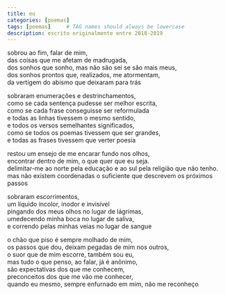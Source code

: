 ```yaml
---
title: eu
categories: [poemas]
tags: [poemas]     # TAG names should always be lowercase
description: escrito originalmente entre 2018-2019
---
```



sobrou ao fim, falar de mim,  
das coisas que me afetam de madrugada,   
dos sonhos que sonho, mas não são sei se são mais meus,  
dos sonhos prontos que, realizados, me atormentam,  
da vertigem do abismo que deixaram para trás  


sobraram enumerações e destrinchamentos,  
como se cada sentença pudesse ser melhor escrita,  
como se cada frase conseguisse ser reformulada  
e todas as linhas tivessem o mesmo sentido,  
e todos os versos semelhantes significados,  
como se todos os poemas tivessem que ser grandes,  
e todas as frases tivessem que verter poesia  

restou um ensejo de me encarar fundo nos olhos,  
encontrar dentro de mim, o que quer que eu seja.  
delimitar-me ao norte pela educação e ao sul pela religião que não tenho.  
mas não existem coordenadas o suficiente que descrevem os próximos passos  

sobraram escorrimentos,  
um líquido incolor, inodor e invisível  
pingando dos meus olhos no lugar de lágrimas,  
umedecendo minha boca no lugar de saliva,  
e correndo pelas minhas veias no lugar de sangue  

o chão que piso é sempre molhado de mim,  
os passos que dou, deixam pegadas de mim nos outros,  
o suor que de mim escorre, também sou eu,  
mas tudo o que penso, ao falar, já é anônimo,  
são expectativas dos que me conhecem,  
preconceitos dos que me vão me conhecer,  
quando eu mesmo, sempre enfurnado em mim, não me reconheço  
